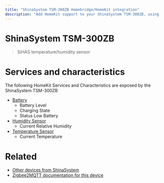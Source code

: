 ```yaml
---
title: "ShinaSystem TSM-300ZB Homebridge/HomeKit integration"
description: "Add HomeKit support to your ShinaSystem TSM-300ZB, using Homebridge, Zigbee2MQTT and homebridge-z2m."
---
```

<!---
This file has been GENERATED using src/docgen/docgen.ts
DO NOT EDIT THIS FILE MANUALLY!
-->
# ShinaSystem TSM-300ZB
> SiHAS temperature/humidity sensor


# Services and characteristics
The following HomeKit Services and Characteristics are exposed by
the ShinaSystem TSM-300ZB

* [Battery](../../battery.md)
  * Battery Level
  * Charging State
  * Status Low Battery
* [Humidity Sensor](../../sensors.md)
  * Current Relative Humidity
* [Temperature Sensor](../../sensors.md)
  * Current Temperature


# Related
* [Other devices from ShinaSystem](../index.md#shinasystem)
* [Zigbee2MQTT documentation for this device](https://www.zigbee2mqtt.io/devices/TSM-300ZB.html)